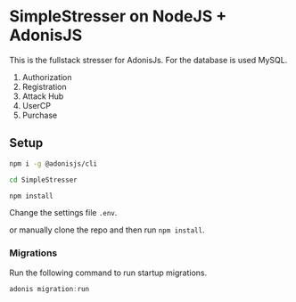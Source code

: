 # SimpleStresser on NodeJS + AdonisJS

This is the fullstack stresser for AdonisJs.
For the database is used MySQL.

1. Authorization
2. Registration
3. Attack Hub
4. UserCP
5. Purchase


## Setup
```bash
npm i -g @adonisjs/cli

cd SimpleStresser

npm install
```

Change the settings file `.env`.

or manually clone the repo and then run `npm install`.

### Migrations

Run the following command to run startup migrations.

```js
adonis migration:run
```
